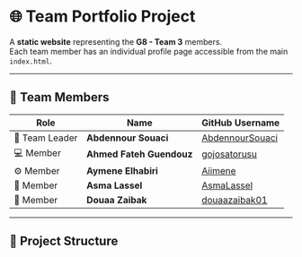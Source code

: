 # 🌐 Team Portfolio Project

A **static website** representing the **G8 - Team 3** members.  
Each team member has an individual profile page accessible from the main `index.html`.

---

## 👥 Team Members

| Role | Name | GitHub Username |
|------|------|-----------------|
| 🧠 Team Leader | **Abdennour Souaci** | [AbdennourSouaci](https://github.com/AbdennourSouaci) |
| 💻 Member | **Ahmed Fateh Guendouz** | [gojosatorusu](https://github.com/gojosatorusu) |
| ⚙️ Member | **Aymene Elhabiri** | [Aiimene](https://github.com/Aiimene) |
| 🎨 Member | **Asma Lassel** | [AsmaLassel](https://github.com/AsmaLassel) |
| 📝 Member | **Douaa Zaibak** | [douaazaibak01](https://github.com/douaazaibak01) |

---

## 🧩 Project Structure

